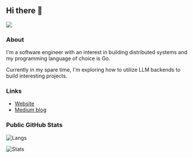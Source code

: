 ## Hi there 👋

![](https://komarev.com/ghpvc/?username=alexsniffin)

### About

I'm a software engineer with an interest in building distributed systems and my programming language of choice is Go.

Currently in my spare time, I'm exploring how to utilize LLM backends to build interesting projects.

### Links
- [Website](https://alexsniffin.com)
- [Medium blog](https://medium.com/@alexsniffin)

### Public GitHub Stats

![Langs](https://github-readme-stats.vercel.app/api/top-langs/?username=alexsniffin&hide_progress=true&theme=dracula "langs")

![Stats](https://github-readme-stats.vercel.app/api?username=alexsniffin&show_icons=true&theme=dracula "stats")
